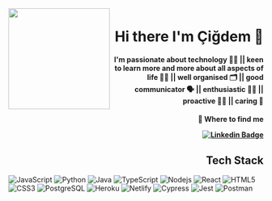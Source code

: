<img align="left" src="https://media.giphy.com/media/uB86ZyWQsnFSGYe2sA/giphy.gif" width="200"/>
<div align="right">
  <h1>Hi there I'm Çiğdem 👋
</div>
<div align="right">
  <h4>I'm passionate about technology 👩‍💻 || keen to learn more and more about all aspects of life 👩‍🏫 || well organised 🗂 || good communicator 🗣 || enthusiastic 💁‍♀️ || proactive 🧏‍♀️ || caring 💜
</div>
<div align="right">
  <h4> 👀 Where to find me
   
[![Linkedin Badge](https://img.shields.io/badge/-Cigdem-0e76a8?style=flat&labelColor=0e76a8&logo=linkedin&logoColor=white)](https://www.linkedin.com/in/cigdem-ozturk) 
</div>

<div align="right">
 <h2>Tech Stack
</div>

![JavaScript](https://img.shields.io/badge/-JavaScript-black?style=flat-square&logo=javascript)
![Python](https://img.shields.io/badge/-Python-yellow?style=flat-square&logo=python)
![Java](https://img.shields.io/badge/-Java-red?style=flat-square&logo=java)
![TypeScript](https://img.shields.io/badge/-TypeScript-white?style=flat-square&logo=typescript)
![Nodejs](https://img.shields.io/badge/-Nodejs-black?style=flat-square&logo=Node.js)
![React](https://img.shields.io/badge/-React-blue?style=flat-square&logo=react)
![HTML5](https://img.shields.io/badge/-HTML5-E34F26?style=flat-square&logo=html5&logoColor=white)
![CSS3](https://img.shields.io/badge/-CSS3-1572B6?style=flat-square&logo=css3)
![PostgreSQL](https://img.shields.io/badge/-PostgreSQL-white?style=flat-square&logo=postgresql)
![Heroku](https://img.shields.io/badge/-Heroku-purple?style=flat-square&logo=heroku)
![Netlify](https://img.shields.io/badge/-Netlify-white?style=flat-square&logo=netlify)
![Cypress](https://img.shields.io/badge/-Cypress-darkblue?style=flat-square&logo=cypress)
![Jest](https://img.shields.io/badge/-Jest-red?style=flat-square&logo=jest)
![Postman](https://img.shields.io/badge/-Postman-white?style=flat-square&logo=postman)

